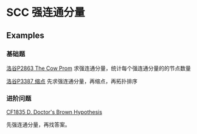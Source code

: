 # SCC 强连通分量

## Examples

### 基础题

[洛谷P2863 The Cow Prom](https://www.luogu.com.cn/record/177400642)
求强连通分量，统计每个强连通分量的的节点数量

[洛谷P3387 缩点](https://www.luogu.com.cn/record/177398036)
先求强连通分量，再缩点，再拓扑排序

### 进阶问题

[CF1835 D. Doctor's Brown Hypothesis](https://codeforces.com/contest/1835/submission/281682521)

先强连通分量，再找答案。



